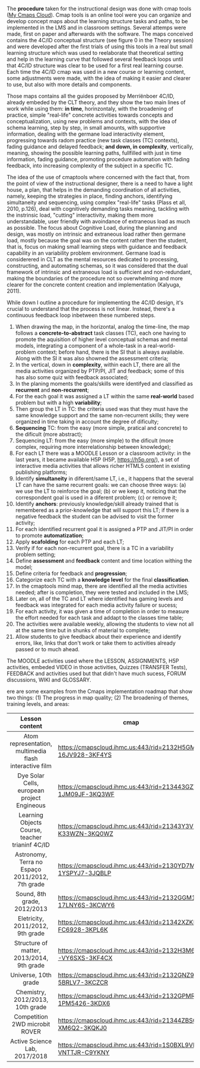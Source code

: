 The **procedure** taken for the instructional design was done with cmap tools ([My Cmaps Cloud](https://cmapcloud.ihmc.us)). Cmap tools is an online tool were you can organize and develop concept maps about the learning structure tasks and paths, to be implemented in the LMS and in classroom settings. Several attemps were made, first on paper and afterwards with the software. The maps conceived contains the 4C/ID conceptual structure (see figure 0 in the Theory session) and were developed after the first trials of using this tools in a real but small learning structure which was used to reelaborate that theoretical setting and help in the learning curve that followed several feedback loops until that 4C/ID structure was clear to be used for a first real learning course. Each time the 4C/ID cmap was used in a new course or learning content, some adjustments were made, with the idea of making it easier and clearer to use, but also with more details and components.

Those maps contains all the guides proposed by Merriënboer 4C/ID, already embeded by the CLT theory, and they show the two main lines of work while using them: **in time**, horinzontaly, with the broadening of practice, simple "real-life" concrete activities towards concepts and conceptualization, using new problems and contexts, with the idea of schema learning, step by step, in small amounts, with supportive information, dealing with the germane load interactivity element, progressing towards radom practice (new task classes (TC) contexts), fading guidance and delayed feedback; **and down, in complexity**, vertically, meaning, showing the possible learning paths, fullfilled with just in time information, fading guidance, promoting procedure automation with fading feedback, into increasing complexity of the subject in a specific TC.

The idea of the use of cmaptools where concerned with the fact that, from the point of view of the instructional designer, there is a need to have a light house, a plan, that helps in the demanding coordination of all activities, namely, keeping the strategies in place, finding anchors, identifying simultaneity and sequencing, using complex "real-life" tasks (Plass et all, 2010, p.126), deal with cognitively demanding tasks meaning, tackling with the instrinsic load, "cutting" interactivity, making them more understandable, user friendly with avoindance of extraneous load as much as possible. The focus about Cognitive Load, during the planning and design, was mostly on intrinsic and extraneous load rather then germane load, mostly because the goal was on the content rather then the student, that is, focus on making small learning steps with guidance and feedback capability in an variability problem environment. Germane load is considerered in CLT as the mental resources dedicated to processing, constructing, and automating schemas, so it was considered that the dual framework of intrinsic and extraneous load is sufficient and non-redundant, making the boundaries of the procedure not so overwhelming and more clearer for the concrete content creation and implementation (Kalyuga, 2011).

While down I outline a procedure for implementing the 4C/ID design, it's crucial to understand that the process is not linear. Instead, there's a continuous feedback loop inbetween these numbered steps.

1. When drawing the map, in the horizontal, analog the time-line, the map follows a **concrete-to-abstract** task classes (TC), each one having to promote the aquisition of higher level conceptual schemas and mental models, integrating a component of a whole-task in a real-world-problem context; before hand, there is the SI that is always available. Along with the SI it was also showned the assessment criteria;
2. In the vertical, down in **complexity**, within each LT, there are all the media activities organized by PTP/PI, JIT and feedback; some of this has also some quiz with feedback associated;
3. In the planing moments the goals/skills were identifyed and classified as **recurrent** and **non-recurrent**;
4. For the each goal it was assigned a LT within the same **real-world** based problem but with a high **variability**;
5. Then group the LT in TC: the criteria used was that they must have the same knowledge support and the same non-recurrent skills; they were organized in time taking in account the degree of dificulty; 
6. **Sequencing** TC: from the easy (more simple, pratical and concrete) to the dificult (more abstract);
7. Sequencing LT: from the easy (more simple) to the dificult (more complex, requiring more interrelationship between knowledge);
8. For each LT there was a MOODLE Lesson or a classroom activity: in the last years, it became available H5P (H5P, https://h5p.org/), a set of interactive media activities that allows richer HTML5 content in existing publishing platforms;
9. Identify **simultaneity** in diferent/same LT, i.e., it happens that the several LT can have the same recurrent goals: we can choose three ways: (a) we use the LT to reinforce the goal; (b) or we keep it, noticing that the correspondent goal is used in a diferent problem; (c) or remove it;
10. Identify **anchors**: previously knowledge/skill already trained that is remembered as a prior-knowledge that will support this LT; if there is a negative feedback the student can be advised to visit the former activity;
11. For each identified recurrent goal it is assigned a PTP and JIT/PI in order to promote **automatization**;
12. Apply **scafolding** for each PTP and each LT;
13. Verify if for each non-recurrent goal, there is a TC in a variability problem setting;
14. Define **assessment** and **feedback** content and time location withing the model;
15. Define criteria for feedback and **progression**;
16. Categorize each TC with a **knowledge level** for the final **classification**.
17. In the cmaptools mind map, there are identified all the media activities needed; after is completion, they were tested and included in the LMS;
18. Later on, all of the TC and LT where identified has gaming levels and feedback was integrated for each media activity failure or sucess;
19. For each activity, it was given a time of completion in order to measure the effort needed for each task and addapt to the classes time table;
20. The activities were available weekly, allowing the students to view not all at the same time but in shunks of material to complete;
21. Allow students to give feedback about their experience and identify errors, like, links that don't work or take them to activities already passed or to much ahead.

The MOODLE activities used where the LESSON, ASSIGNMENTS, H5P activities, embeded VIDEO in those activities, Quizzes (TRANSFER Tests), FEEDBACK and activities used but that didn't have much sucess, FORUM discussions, WIKI and GLOSSARY.

ere are some examples from the Cmaps implementation roadmap that show two things: (1) The progress in map quality; (2) The broadening of themes, training levels, and areas:

| Lesson content | cmap  | Observations |
|:----------------:|-----------------|-----|
| Atom representation, multimedia flash interactive film | https://cmapscloud.ihmc.us:443/rid=2132H5GMP-16JV928-3KF4YS | english  |
| Dye Solar Cells, european project Engineous | https://cmapscloud.ihmc.us:443/rid=213443GZW-1JM09JF-3KQ3WF | in english |
| Learning Objects Course, teacher trianinf 4C/ID | https://cmapscloud.ihmc.us:443/rid=21343Y3VK-K33WZN-3KQ0WZ | in english |
| Astronomy, Terra no Espaço 2011/2012, 7th grade | https://cmapscloud.ihmc.us:443/rid=2130YD7M5-1YSPYJ7-3JQBLP | One of the first cmaps made, in portuguese |
| Sound, 8th grade, 2012/2013 | https://cmapscloud.ihmc.us:443/rid=2132GGM1G-17LNY6S-3KCWY6 | in portuguese |
| Eletricity, 2011/2012, 9th grade | https://cmapscloud.ihmc.us:443/rid=21342XZKD-FC6928-3KPL6K | in portuguese |
| Structure of matter, 2013/2014, 9th grade | https://cmapscloud.ihmc.us:443/rid=2132H3M6W-VY6SXS-3KF4CX | in portuguese |
| Universe, 10th grade | https://cmapscloud.ihmc.us:443/rid=2132GNZ9J-5BRLV7-3KCZCR | in portuguese |
| Chemistry, 2012/2013, 10th grade | https://cmapscloud.ihmc.us:443/rid=2132GPMRX-1PM5426-3KDX6 | in portuguese | 
| Competition 2WD microbit ROVER | https://cmapscloud.ihmc.us:443/rid=21344ZBSC-XM6Q2-3KQKJ0 | in portuguese |
| Active Science Lab, 2017/2018 | https://cmapscloud.ihmc.us:443/rid=1S0BXL9VM-VNTTJR-C9YKNY | in portuguese |


